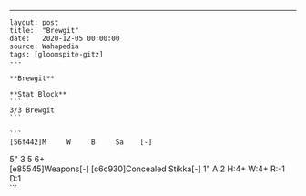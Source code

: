 ---
    layout: post
    title:  "Brewgit"
    date:   2020-12-05 00:00:00
    source: Wahapedia
    tags: [gloomspite-gitz]
    ---
    
    **Brewgit**
    
    **Stat Block**
    ```
    3/3 Brewgit
    ```
    
    ```
    [56f442]M     W     B     Sa    [-]
5"    3     5     6+    
[e85545]Weapons[-]
[c6c930]Concealed Stikka[-]
1"     A:2    H:4+   W:4+   R:-1   D:1   
    ```
    
    
    